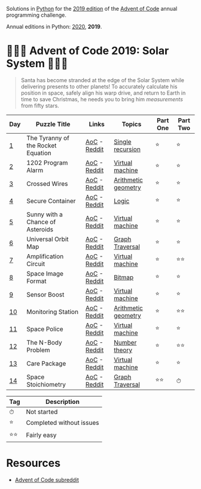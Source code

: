 Solutions in [Python][py] for the [2019 edition][aoc-2019] of the [Advent of Code][aoc] annual programming challenge.

Annual editions in Python: [2020](/2020), **2019**. 

# 🎄🌟🌟 Advent of Code 2019: Solar System 🎄🌟🌟

> Santa has become stranded at the edge of the Solar System while delivering presents to other planets! To accurately calculate his position in space, safely align his warp drive, and return to Earth in time to save Christmas, he needs you to bring him *measurements* from fifty stars.

Day | Puzzle Title | Links | Topics | Part One | Part Two
--- | --- | --- | --- | --- | --- |
[1](/2019/day-1) | The Tyranny of the Rocket Equation | [AoC][aoc-2019-1] - [Reddit][reddit-2019-1]| [Single recursion][w-single-recursion] | ⭐ | ⭐
[2](/2019/day-2) | 1202 Program Alarm | [AoC][aoc-2019-2] - [Reddit][reddit-2019-2]| [Virtual machine][w-vn] | ⭐ | ⭐
[3](/2019/day-3) | Crossed Wires | [AoC][aoc-2019-3] - [Reddit][reddit-2019-3]| [Arithmetic geometry][w-ari-geom] | ⭐ | ⭐
[4](/2019/day-4) | Secure Container | [AoC][aoc-2019-4] - [Reddit][reddit-2019-4]| [Logic][w-logic] | ⭐ | ⭐
[5](/2019/day-5) | Sunny with a Chance of Asteroids | [AoC][aoc-2019-5] - [Reddit][reddit-2019-5]| [Virtual machine][w-vn] | ⭐ | ⭐
[6](/2019/day-6) | Universal Orbit Map | [AoC][aoc-2019-6] - [Reddit][reddit-2019-6]| [Graph Traversal][w-graph] | ⭐ | ⭐
[7](/2019/day-7) | Amplification Circuit | [AoC][aoc-2019-7] - [Reddit][reddit-2019-7]| [Virtual machine][w-vn] | ⭐ | ⭐⭐
[8](/2019/day-8) | Space Image Format | [AoC][aoc-2019-8] - [Reddit][reddit-2019-8]| [Bitmap][w-bitmap] | ⭐ | ⭐
[9](/2019/day-9) | Sensor Boost | [AoC][aoc-2019-9] - [Reddit][reddit-2019-9]| [Virtual machine][w-vn] | ⭐ | ⭐
[10](/2019/day-10) | Monitoring Station | [AoC][aoc-2019-10] - [Reddit][reddit-2019-10]| [Arithmetic geometry][w-ari-geom] | ⭐ | ⭐⭐
[11](/2019/day-11) | Space Police | [AoC][aoc-2019-11] - [Reddit][reddit-2019-11]| [Virtual machine][w-vn] | ⭐ | ⭐
[12](/2019/day-12) | The N-Body Problem | [AoC][aoc-2019-12] - [Reddit][reddit-2019-12]| [Number theory][w-number] | ⭐ | ⭐⭐
[13](/2019/day-13) | Care Package | [AoC][aoc-2019-13] - [Reddit][reddit-2019-13]| [Virtual machine][w-vn] | ⭐ | ⭐
[14](/2019/day-14) | Space Stoichiometry | [AoC][aoc-2019-14] - [Reddit][reddit-2019-14]| [Graph Traversal][w-graph] | ⭐⭐ | ⏱

Tag | Description
--- | ---
⏱ | Not started
⭐ | Completed without issues
⭐⭐ | Fairly easy

# Resources

* [Advent of Code subreddit][reddit]

[aoc]: https://adventofcode.com/
[aoc-2019]: https://adventofcode.com/2019/
[aoc-2019-1]: https://adventofcode.com/2019/day/1
[aoc-2019-1]: https://adventofcode.com/2019/day/1
[aoc-2019-2]: https://adventofcode.com/2019/day/2
[aoc-2019-3]: https://adventofcode.com/2019/day/3
[aoc-2019-4]: https://adventofcode.com/2019/day/4
[aoc-2019-5]: https://adventofcode.com/2019/day/5
[aoc-2019-6]: https://adventofcode.com/2019/day/6
[aoc-2019-7]: https://adventofcode.com/2019/day/7
[aoc-2019-8]: https://adventofcode.com/2019/day/8
[aoc-2019-9]: https://adventofcode.com/2019/day/9
[aoc-2019-10]: https://adventofcode.com/2019/day/10
[aoc-2019-11]: https://adventofcode.com/2019/day/11
[aoc-2019-12]: https://adventofcode.com/2019/day/12
[aoc-2019-13]: https://adventofcode.com/2019/day/13
[aoc-2019-14]: https://adventofcode.com/2019/day/14
[aoc-2019-15]: https://adventofcode.com/2019/day/15
[aoc-2019-16]: https://adventofcode.com/2019/day/16
[aoc-2019-17]: https://adventofcode.com/2019/day/17
[aoc-2019-18]: https://adventofcode.com/2019/day/18
[aoc-2019-19]: https://adventofcode.com/2019/day/19
[aoc-2019-20]: https://adventofcode.com/2019/day/20
[aoc-2019-21]: https://adventofcode.com/2019/day/21
[aoc-2019-22]: https://adventofcode.com/2019/day/22
[aoc-2019-23]: https://adventofcode.com/2019/day/23
[aoc-2019-24]: https://adventofcode.com/2019/day/24
[aoc-2019-25]: https://adventofcode.com/2019/day/25

[py]: https://docs.python.org/3/

[reddit]: https://www.reddit.com/r/adventofcode/
[reddit-2019-1]: https://www.reddit.com/e4axxe
[reddit-2019-2]: https://www.reddit.com/e4u0rw
[reddit-2019-3]: https://www.reddit.com/e5bz2w
[reddit-2019-4]: https://www.reddit.com/e5u5fv
[reddit-2019-5]: https://www.reddit.com/e6carb
[reddit-2019-6]: https://www.reddit.com/e6tyva
[reddit-2019-7]: https://www.reddit.com/e7a4nj
[reddit-2019-8]: https://www.reddit.com/e7pkmt
[reddit-2019-9]: https://www.reddit.com/e85b6d
[reddit-2019-10]: https://www.reddit.com/e8m1z3
[reddit-2019-11]: https://www.reddit.com/e92jm2
[reddit-2019-12]: https://www.reddit.com/e9j0ve
[reddit-2019-13]: https://www.reddit.com/e9zgse
[reddit-2019-14]: https://www.reddit.com/eafj32
[reddit-2019-15]: https://www.reddit.com/eaurfo
[reddit-2019-16]: https://www.reddit.com/ebai4g
[reddit-2019-17]: https://www.reddit.com/ebr7dg
[reddit-2019-18]: https://www.reddit.com/ec8090
[reddit-2019-19]: https://www.reddit.com/ecogl3
[reddit-2019-20]: https://www.reddit.com/ed5ei2
[reddit-2019-21]: https://www.reddit.com/edll5a
[reddit-2019-22]: https://www.reddit.com/ee0rqi
[reddit-2019-23]: https://www.reddit.com/eefva8
[reddit-2019-24]: https://www.reddit.com/eewjtt
[reddit-2019-25]: https://www.reddit.com/efca4m

[w-ari-geom]: https://en.wikipedia.org/wiki/Arithmetic_geometry
[w-bitmap]: https://en.wikipedia.org/wiki/Bitmap
[w-graph]: https://en.wikipedia.org/wiki/Graph_traversal
[w-logic]: https://en.wikipedia.org/wiki/Logic
[w-memoization]: https://en.wikipedia.org/wiki/Memoization
[w-number]: https://en.wikipedia.org/wiki/Number_theory
[w-orbital-mech]: https://en.wikipedia.org/wiki/Orbital_mechanics
[w-single-recursion]: https://en.wikipedia.org/wiki/Recursion_(computer_science)#single_recursion
[w-vn]: https://en.wikipedia.org/wiki/Virtual_machine
